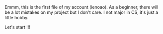 Emmm, this is the first file of my account (ienoao).
As a beginner, there will be a lot mistakes on my project but I don't care. I not major in CS, it's just a little hobby.

Let's start !!!

